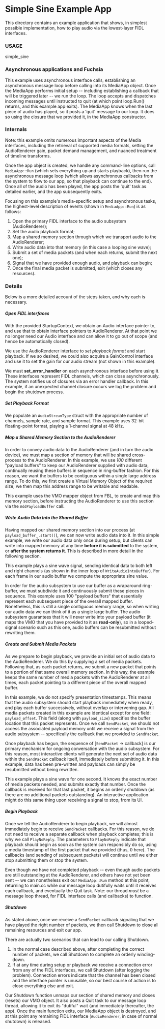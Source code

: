 # Simple Sine Example App

This directory contains an example application that shows, in simplest possible
implementation, how to play audio via the lowest-layer FIDL interfaces.

### USAGE

  simple_sine

### Asynchronous applications and Fuchsia

This example uses asynchronous interface calls, establishing an asynchronous
message loop before calling into its MediaApp object. Once the MediaApp performs
initial setup -- including establishing a callback that will be triggered later
-- we run the loop. The loop accepts and dispatches incoming messages until
instructed to quit (at which point loop.Run() returns, and this example app
exits). The MediaApp knows when the last piece of audio has played, so it posts
a 'quit' message to our loop. It does so using the closure that we provided it,
in the MediaApp constructor.

### Internals

Note: this example omits numerous important aspects of the Media interfaces,
including the retrieval of supported media formats, setting the AudioRenderer gain,
packet demand management, and nuanced treatment of timeline transforms.

Once the app object is created, we handle any command-line options, call
`MediaApp::Run` (which sets everything up and starts playback), then run the
asynchronous message loop (which allows asynchronous callbacks from the system
to flow to our app, so that playback can continue to the end). Once all of the
audio has been played, the app posts the 'quit' task as detailed earlier, and
the app subsequently exits.

Focusing on this example's media-specific setup and asynchronous tasks, the
highest-level description of events (shown in `MediaApp::Run`) is as follows:
1. Open the primary FIDL interface to the audio subsystem (AudioRenderer);
2. Set the audio playback format;
3. Map a shared memory section through which we transport audio to the AudioRenderer;
4. Write audio data into that memory (in this case a looping sine wave);
5. Submit a set of media packets (and when each returns, submit the next one);
6. Signal that we have provided enough audio, and playback can begin;
7. Once the final media packet is submitted, exit (which closes any resources).

### Details

Below is a more detailed account of the steps taken, and why each is necessary.

##### Open FIDL interfaces

With the provided StartupContext, we obtain an Audio interface pointer to, and
use that to obtain interface pointers to AudioRenderer. At that point we no longer
need our Audio interface and can allow it to go out of scope (and hence be
automatically closed).

We use the AudioRenderer interface to _set playback format_ and start playback. If we
so desired, we could also acquire a GainControl interface and use it to set the
gain for our audio stream (not shown in this example).

We must **set_error_handler** on each asynchronous interface before using it.
These interfaces represent FIDL channels, which can close asynchronously. The
system notifies us of closures via an error handler callback. In this example,
if an unexpected channel closure occurs we log the problem and begin the
shutdown process.

##### Set Playback Format

We populate an `AudioStreamType` struct with the appropriate number of channels,
sample rate, and sample format. This example uses 32-bit floating-point format,
playing a 1-channel signal at 48 kHz.

##### Map a Shared Memory Section to the AudioRenderer

In order to convey audio data to the AudioRenderer (and in turn the audio device),
we must map a section of memory that will be shared cross-process to the
AudioRenderer. In this example, we use _100_ different "payload buffers" to keep our
AudioRenderer supplied with audio data, continually reusing these buffers in
sequence in ring-buffer fashion. For this reason, we want the buffers to be
contiguous within a single large address range. To do this, we first create a
Virtual Memory Object of the required size; we then map this address range to
be writable and readable.

This example uses the VMO mapper object from FBL, to create and map this memory
section, before instructing the AudioRenderer to use this section via the
`AddPayloadBuffer` call.

##### Write Audio Data Into the Shared Buffer

Having mapped our shared memory section into our process (at
`payload_buffer_.start()`), we can now write audio data into it. In this
simple example, we write our audio data only once during setup, but clients
can write into mapped memory at any time **before it is submitted** to the
system, or **after the system returns it**. This is described in more detail
in the following section.

This example plays a sine wave signal, sending identical data to both left and
right channels (as shown in the inner loop of `WriteAudioIntoBuffer`). For each
frame in our audio buffer we compute the appropriate sine value.

In order for the audio subsystem to use our buffer as a wraparound ring-buffer,
we must subdivide it and continuously submit these pieces in sequence. This
example uses 100 "payload buffers" that essentially represent each subsequent
piece of the overall mapped buffer. Nonetheless, this is still a single
contiguous memory range, so when writing our audio data we can think of it as a
single large buffer. The audio subsystem guarantees that it will never write
into your payload buffer (it maps the VMO that you have provided to it as
__read-only__), so in a looped-signal scenario such as this one, audio buffers
can be resubmitted without rewriting them.

##### Create and Submit Media Packets

As we prepare to begin playback, we provide an initial set of audio data to the
AudioRenderer. We do this by supplying a set of media packets. Following that, as
each packet returns, we submit a new packet that points to a portion of that
same overall memory section. In this way, the example keeps the same number of
media packets with the AudioRenderer at all times, each packet pointing to a
different piece of the overall mapped buffer.

In this example, we do not specify presentation timestamps. This means that the
audio subsystem should start playback immediately when ready, and play each
buffer successively, without overlap or intervening gap. All media packets
created in this example are identical except for one field: `payload_offset`.
This field (along with `payload_size`) specifies the buffer location that this
packet represents. Once we call `SendPacket`, we should not access the
associated payload memory until we receive a signal from the audio subsystem --
specifically the callback that we provided to `SendPacket`.

Once playback has begun, the sequence of [`SendPacket` -> callback] is our
primary mechanism for ongoing conversation with the audio subsystem. For this
reason, most interactive clients will generate the next set of audio data
within the `SendPacket` callback itself, immediately before submitting it. In
this example, data has been pre-written and payloads can simply be resubmitted
without being rewritten.

This example plays a sine wave for one second. It knows the exact number of
media packets needed, and submits exactly that number. Once the callback is
received for that last packet, it begins an orderly shutdown (as there are no
additional packets outstanding). An interactive application might do this same
thing upon receiving a signal to stop, from its UI.

##### Begin Playback

Once we tell the AudioRenderer to begin playback, we will almost immediately begin to
receive `SendPacket` callbacks. For this reason, we do not need to receive a
separate callback when playback completes; this is why we call `PlayNoReply`.
The parameters to `PlayNoReply` indicate that playback should begin as soon as
the system can responsibly do so, using a media timestamp of the first packet
that we provided (thus, 0 here). The callbacks (and sending of subsequent
packets) will continue until we either stop submitting them or stop the system.

Even though we have not completed playback -- even though audio packets are
still outstanding at the AudioRenderer, and others have not yet been sent -- we can
nonetheless exit our `MediaApp::Run` method at this point, returning to main.cc
while our message loop dutifully waits until it receives each callback, and
eventually the Quit task. Note: our thread *must* be a message loop thread, for
FIDL interface calls (and callbacks) to function.

##### Shutdown

As stated above, once we receive a `SendPacket` callback signaling that we have
played the right number of packets, we then call Shutdown to close all
remaining resources and exit our app.

There are actually two scenarios that can lead to our calling Shutdown.
1. In the normal case described above, after completing the correct number
of packets, we call Shutdown to complete an orderly winding-down.
2. If at any time during setup or playback we receive a connection error from
any of the FIDL interfaces, we call Shutdown (after logging the problem).
Connection errors indicate that the channel has been closed and the interface
pointer is unusable, so our best course of action is to close everything else
and exit.

Our Shutdown function unmaps our section of shared memory and closes (resets)
our VMO object. It also posts a Quit task to our message loop thread, allowing
it to exit its "dutiful" wait (and immediately thereafter, the app). Once the
main function exits, our MediaApp object is destroyed, and at this point any
remaining FIDL interface (`AudioRenderer`, in case of normal shutdown) is released.
